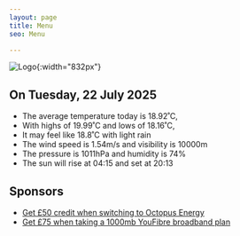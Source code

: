 ```yaml
---
layout: page
title: Menu
seo: Menu

---
```


![Logo](/images/logo.jpg){:width="832px"}

<!-- weather_marker starts -->
## On Tuesday, 22 July 2025

- The average temperature today is 18.92˚C,
- With highs of 19.99˚C and lows of 18.16˚C,
- It may feel like 18.8˚C with light rain
- The wind speed is 1.54m/s and visibility is 10000m
- The pressure is 1011hPa and humidity is 74%
- The sun will rise at 04:15 and set at 20:13

<!-- weather_marker ends -->

## Sponsors

- [Get £50 credit when switching to Octopus Energy](https://bit.ly/3oD1nnS)
- [Get £75 when taking a 1000mb YouFibre broadband plan](https://aklam.io/91zWhU?)
